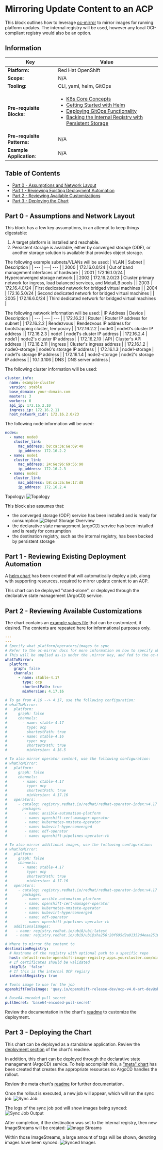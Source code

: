# Mirroring Update Content to an ACP
This block outlines how to leverage [oc-mirror](https://docs.openshift.com/container-platform/4.16/installing/disconnected_install/about-installing-oc-mirror-v2.html) to mirror images for running platform updates. The internal registry will be used, however any local OCI-compliant registry would also be an option.

## Information
| Key | Value |
| --- | ---|
| **Platform:** | Red Hat OpenShift |
| **Scope:** | N/A |
| **Tooling:** | CLI, yaml, helm, GitOps |
| **Pre-requisite Blocks:** | <ul><li>[K8s Core Concepts](../k8s-core-concepts/README.md)</li><li>[Getting Started with Helm](../helm-getting-started/README.md)</li><li>[Deploying GitOps Functionality](../gitops-deployment-k8s/README.md)</li><li>[Backing the Internal Registry with Persistent Storage](../backing-internal-registry-with-storage-ha/README.md)</li></ul> |
| **Pre-requisite Patterns:** | N/A |
| **Example Application**: | N/A |

## Table of Contents
* [Part 0 - Assumptions and Network Layout](#part-0---assumptions-and-network-layout)
* [Part 1 - Reviewing Existing Deployment Automation](#part-1---reviewing-existing-deployment-automation)
* [Part 2 - Reviewing Available Customizations](#part-2---reviewing-available-customizations)
* [Part 3 - Deploying the Chart](#part-3---deploying-the-chart)

## Part 0 - Assumptions and Network Layout
This block has a few key assumptions, in an attempt to keep things digestable:
1. A target platform is installed and reachable.
2. Persistent storage is available, either by converged storage (ODF), or another storage solution is available that provides object storage.

The following example subnets/VLANs will be used:
| VLAN | Subnet | Description |
| --- | ---| --- |
| 2000 | 172.16.0.0/24 | Out of band management interfaces of hardware |
| 2001 | 172.16.1.0/24 | Hyperconverged storage network |
| 2002 | 172.16.2.0/23 | Cluster primary network for ingress, load balanced services, and MetalLB pools |
| 2003 | 172.16.4.0/24 | First dedicated network for bridged virtual machines |
| 2004 | 172.16.5.0/24 | Second dedicated network for bridged virtual machines |
| 2005 | 172.16.6.0/24 | Third dedicated network for bridged virtual machines |

The following network information will be used:
| IP Address | Device | Description |
| --- | --- | --- |
| 172.16.2.1 | Router | Router IP address for subnet |
| 172.16.2.2 | Rendezvous | Rendezvous IP address for bootstrapping cluster, temporary |
| 172.16.2.2 | node0 | node0's cluster IP address |
| 172.16.2.3 | node1 | node1's cluster IP address |
| 172.16.2.4 | node1 | node2's cluster IP address |
| 172.16.2.10 | API | Cluster's API address |
| 172.16.2.11 | Ingress | Cluster's ingress address |
| 172.16.1.2 | node0-storage | node0's storage IP address |
| 172.16.1.3 | node1-storage | node1's storage IP address |
| 172.16.1.4 | node2-storage | node2's storage IP address |
| 10.1.3.106 | DNS | DNS server address |

The following cluster information will be used:
```yaml
cluster_info:
  name: example-cluster
  version: stable
  base_domain: your-domain.com
  masters: 3
  workers: 0
  api_ip: 172.16.2.10
  ingress_ip: 172.16.2.11
  host_network_cidr: 172.16.2.0/23
```

The following node information will be used:
```yaml
nodes:
  - name: node0
    cluster_link:
      mac_address: b8:ca:3a:6e:69:40
      ip_address: 172.16.2.2
  - name: node1
    cluster_link:
      mac_address: 24:6e:96:69:56:90
      ip_address: 172.16.2.3
  - name: node2
    cluster_link:
      mac_address: b8:ca:3a:6e:17:d8
      ip_address: 172.16.2.4
```

Topology:
![Topology](./.images/topology.png)

This block also assumes that:
- the converged storage (ODF) service has been installed and is ready for consumption
![Object Storage Overview](./.images/object-storage.png)
- the declarative state management (argoCD) service has been installed and is ready for consumption
- the destination registry, such as the internal registry, has been backed by persistent storage

## Part 1 - Reviewing Existing Deployment Automation
A [helm chart](https://github.com/RedHatEdge/acp-operations/tree/main/charts/mirror-update-content) has been created that will automatically deploy a job, along with supporting resources, required to mirror update content to an ACP.

This chart can be deployed "stand-alone", or deployed through the declarative state management (ArgoCD) service.

## Part 2 - Reviewing Available Customizations
The chart contains an [example values file](https://github.com/RedHatEdge/acp-operations/blob/main/charts/mirror-update-content/example-values.yaml) that can be customized, if desired. The contents are repeated here for informational purposes only.

```yaml
---
---
# Specify what platform/operators/images to sync
# Refer to the oc-mirror docs for more information on how to specify what to sync: https://docs.openshift.com/container-platform/4.16/installing/disconnected_install/about-installing-oc-mirror-v2.html
# This will be applied as-is under the .mirror key, and fed to the oc-mirror job
whatToMirror:
  platform:
    graph: false
    channels:
      - name: stable-4.17
        type: ocp
        shortestPath: true
        minVersion: 4.17.16

# To go from 4.16 --> 4.17, use the following configuration:
# whatToMirror:
#   platform:
#     graph: false
#     channels:
#       - name: stable-4.17
#         type: ocp
#         shortestPath: true
#       - name: stable-4.16
#         type: ocp
#         shortestPath: true
#         minVersion: 4.16.5

# To also mirror operator content, use the following configuration:
# whatToMirror:
#   platform:
#     graph: false
#     channels:
#       - name: stable-4.17
#         type: ocp
#         shortestPath: true
#         minVersion: 4.17.16
#   operators:
#     - catalog: registry.redhat.io/redhat/redhat-operator-index:v4.17
#       packages:
#        - name: ansible-automation-platform
#        - name: openshift-cert-manager-operator
#        - name: kubernetes-nmstate-operator
#        - name: kubevirt-hyperconverged
#        - name: odf-operator
#        - name: openshift-pipelines-operator-rh

# To also mirror additional images, use the following configuration:
# whatToMirror:
#   platform:
#     graph: false
#     channels:
#       - name: stable-4.17
#         type: ocp
#         shortestPath: true
#         minVersion: 4.17.16
#   operators:
#     - catalog: registry.redhat.io/redhat/redhat-operator-index:v4.17
#       packages:
#        - name: ansible-automation-platform
#        - name: openshift-cert-manager-operator
#        - name: kubernetes-nmstate-operator
#        - name: kubevirt-hyperconverged
#        - name: odf-operator
#        - name: openshift-pipelines-operator-rh
#   additionalImages:
#    - name: registry.redhat.io/ubi8/ubi:latest
#    - name: registry.redhat.io/ubi9/ubi@sha256:20f695d2a91352d4eaa25107535126727b5945bff38ed36a3e59590f495046f0

# Where to mirror the content to
destinationRegistry:
  # Hostname of the registry with optional path to a specific repo
  host: default-route-openshift-image-registry.apps.yourcluster.com/mirror-update-content
  # If certificates should be validated
  skipTLS: 'false'
  # If this is the internal OCP regisry
  internalRegistry: true

# Tools image to use for the job
openshiftToolsImage: 'quay.io/openshift-release-dev/ocp-v4.0-art-dev@sha256:535ce24b5f1894d2a07bfa7eed7ad028ffde0659693f2a571ac4712a21cd028c'

# Base64-encoded pull secret
pullSecret: 'base64-encoded-pull-secret'
```

Review the documentation in the chart's [readme](https://github.com/RedHatEdge/acp-operations/blob/main/charts/mirror-update-content/README.md#required-values) to customize the deployment.

## Part 3 - Deploying the Chart
This chart can be deployed as a standalone application. Review the [deployment section](https://github.com/RedHatEdge/acp-operations/blob/main/charts/mirror-update-content/README.md#deployment) of the chart's readme.

In addition, this chart can be deployed through the declarative state management (ArgoCD) service. To help accomplish this, a ["meta" chart](https://github.com/RedHatEdge/acp-operations/blob/main/charts/internal-registry-config-app/README.md) has been created that creates the appropriate resources so ArgoCD handles the rollout.

Review the meta chart's [readme](https://github.com/RedHatEdge/acp-operations/blob/main/charts/internal-registry-config-app/README.md) for further documentation.

Once the rollout is executed, a new job will appear, which will run the sync job:
![Sync Job](./.images/sync-job.png)

The logs of the sync job pod will show images being synced:
![Sync Job Output](./.images/sync-job-output.png)

After completion, if the destination was set to the internal registry, then new ImageStreams will be created:
![Image Streams](./.images/image-streams.png)

Within those ImageStreams, a large amount of tags will be shown, denoting images have been synced:
![Synced Images](./.images/synced-images.png)
